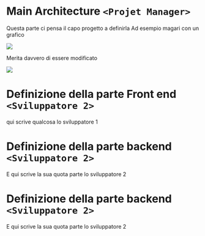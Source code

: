 # Main Architecture `<Projet Manager>`

Questa parte ci pensa il capo progetto a definirla
Ad esempio magari con un grafico

![](./.md/a0a7d911a8b89fca906ea31de1691dc3.png)

Merita davvero di essere modificato

![](./.md/866f9db264a33b9f8d378e0770289466.png)

 


# Definizione della parte Front end `<Sviluppatore 2>`

qui scrive qualcosa lo sviluppatore 1

# Definizione della parte backend `<Sviluppatore 2>`

E qui scrive la sua quota parte lo sviluppatore 2

# Definizione della parte backend `<Sviluppatore 2>`

E qui scrive la sua quota parte lo sviluppatore 2
